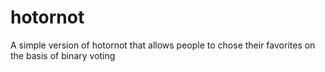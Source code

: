 # hotornot
A simple version of hotornot that allows people to chose their favorites on the basis of binary voting
